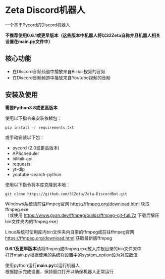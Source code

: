 # Zeta Discord机器人
一个基于Pycord的Discord机器人  
  
**不推荐使用0.6.1或更早版本（这些版本中机器人将以32Zeta自称并且机器人相关设置在main.py文件中）**  
  
核心功能
--------
- 在Discord音频频道中播放来自Bilibili视频的音频  
- 在Discord音频频道中播放来自Youtube视频的音频  
  
安装及使用
----------
**需要Python3.8或更高版本**  
  
使用以下指令来安装依赖包：  
 ```
 pip install -r requirements.txt
 ```  
或手动安装以下包：  
- pycord (2.0或更高版本)  
- APScheduler  
- bilibili-api  
- requests  
- yt-dlp  
- youtube-search-python  
  
使用以下指令将本库克隆到本地：  
```
git clone https://github.com/31Zeta/Zeta-DiscordBot.git
```  
  
Windows系统请前往ffmpeg官网 https://ffmpeg.org/download.html 获取ffmpeg.exe  
（或使用 https://www.gyan.dev/ffmpeg/builds/ffmpeg-git-full.7z 下载后解压bin文件夹内的ffmpeg.exe）  
  
Linux系统可使用库内bin文件夹内自带的ffmpeg或前往ffmpeg官网 https://ffmpeg.org/download.html 获取最新版ffmpeg  
  
**0.6.1及更早版本**请将ffmpeg或ffmpeg.exe放入库根目录的bin文件夹中  
打开main.py根据使用的系统将设置中的system_option设为对应数值  
  
使用python运行**main.py**以运行机器人  
根据提示完成设置，保持窗口打开以确保机器人正常运行  
